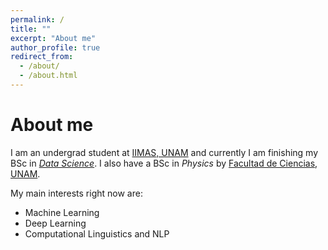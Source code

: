 ```yaml
---
permalink: /
title: ""
excerpt: "About me"
author_profile: true
redirect_from: 
  - /about/
  - /about.html
---
```


About me
=====

I am an undergrad student at [IIMAS, UNAM](https://www.iimas.unam.mx/) and currently I am finishing my BSc 
in *[Data Science](https://cienciadatos.iimas.unam.mx/)*. I also have a BSc in *Physics* by 
[Facultad de Ciencias, UNAM](http://www.fciencias.unam.mx/). 

My main interests right now are:

- Machine Learning
- Deep Learning
- Computational Linguistics and NLP